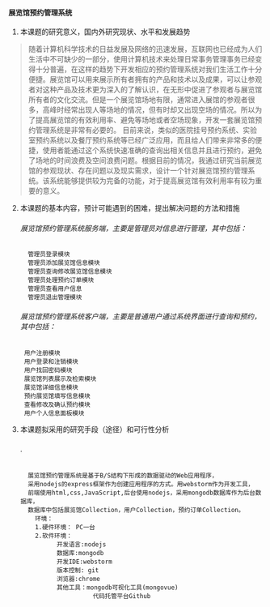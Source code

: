#### 展览馆预约管理系统
1. 本课题的研究意义，国内外研究现状、水平和发展趋势
> 随着计算机科学技术的日益发展及网络的迅速发展，互联网也已经成为人们生活中不可缺少的一部分，使用计算机技术来处理日常事务管理事务已经变得十分普遍，在这样的趋势下开发相应的预约管理系统对我们生活工作十分便捷。展览馆可以用来展示所有者拥有的产品和技术以及成果，可以让参观者对这种产品及技术更为深入的了解认识，在无形中促进了参观者与展览馆所有者的文化交流。但是一个展览馆场地有限，通常进入展馆的参观者很多，高峰时经常出现人等场地的情况，但有时却又出现空场的情况。所以为了提高展览馆的有效利用率、避免等场地或者空场现象，开发一套展览馆预约管理系统是非常有必要的。
  目前来说，类似的医院挂号预约系统、实验室预约系统以及餐厅预约系统等已经广泛应用，而且给人们带来非常多的便捷，使用者能通过这个系统快速准确的查询出相关信息并且进行预约，避免了场地的时间浪费及空间浪费问题。根据目前的情况，我通过研究当前展览馆的参观现状、存在问题以及现实需求，设计一个针对展览馆预约管理系统。该系统能够提供较为完备的功能，对于提高展览馆有效利用率有较为重要的意义。
  
2. 本课题的基本内容，预计可能遇到的困难，提出解决问题的方法和措施
    ###### 展览馆预约管理系统服务端，主要是管理员对信息进行管理，其中包括：
         管理员登录模块
         管理员添加展览馆信息模块
         管理员查询修改展览馆信息模块
         管理员处理预约订单模块
         管理员查看用户信息
         管理员退出管理模块
         
    ###### 展览馆预约管理系统客户端，主要是普通用户通过系统界面进行查询和预约，其中包括：
        用户注册模块
        用户登录和注销模块
        用户找回密码模块
        展览馆列表展示及检索模块
        展览馆详细信息模块
        预约展览馆填写信息模块
        查看修改及确认预约模块
        用户个人信息面板模块
3. 本课题拟采用的研究手段（途径）和可行性分析
    ######  .　 
         展览馆预约管理系统是基于B/S结构下形成的数据驱动的Web应用程序，
         采用nodejs的express框架作为创建应用程序的方式。用webstorm作为开发工具，
         前端使用html,css,JavaScript,后台使用nodejs，采用mongodb数据库作为后台数据库，
         数据库中包括展览馆Collection，用户Collection，预约订单Collection。
           环境：
           1.硬件环境： PC一台
           2.软件环境：
                 开发语言:nodejs
                 数据库:mongodb
                 开发IDE:webstorm
                 版本控制: git
                 浏览器:chrome
                 其他工具：mongodb可视化工具(mongovue)
                           代码托管平台Github
    